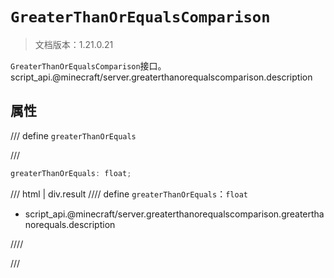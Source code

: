 # `GreaterThanOrEqualsComparison`

> 文档版本：1.21.0.21

`GreaterThanOrEqualsComparison`接口。script_api.@minecraft/server.greaterthanorequalscomparison.description

## 属性

/// define
`greaterThanOrEquals`


///

```js
greaterThanOrEquals: float;
```

/// html | div.result
//// define
`greaterThanOrEquals`：`float`

- script_api.@minecraft/server.greaterthanorequalscomparison.greaterthanorequals.description


////

///

